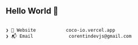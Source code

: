 ## Hello World 🕺
```

❯ 🏡 Website           coco-io.vercel.app
❯ 📬 Email             corentindevjs@gmail.com
```
